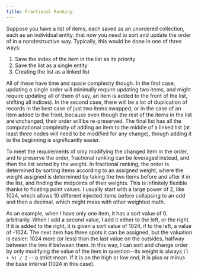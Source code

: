 ```yaml
---
title: Fractional Ranking
---
```


Suppose you have a list of items, each saved as an unordered collection, each as an individual entity, that now you need to sort and update the order of in a nondestructive way. Typically, this would be done in one of three ways:

1. Save the index of the item in the list as its priority
2. Save the list as a single entity
3. Creating the list as a linked list

All of these have time and space complexity though. In the first case, updating a single order will minimally require updating two items, and might require updating all of them (if say, an item is added to the front of the list, shifting all indices). In the second case, there will be a lot of duplication of records in the best case of just two items swapped, or in the case of an item added to the front, because even though the rest of the items in the list are unchanged, their order will be re-preserved. The final list has all the computational complexity of adding an item to the middle of a linked list (at least three nodes will need to be modified for any change), though adding it to the beginning is significantly easier.

To meet the requirements of only modifying the changed item in the order, and to preserve the order, fractional ranking can be leveraged instead, and then the list sorted by the weight. In fractional ranking, the order is determined by sorting items according to an assigned weight, where the weight assigned is determined by taking the two items before and after it in the list, and finding the midpoints of their weights. This is infinitely flexible thanks to floating point values. I usually start with a large power of 2, like 1024, which allows 10 different injected items before collapsing to an odd and then a decimal, which might mess with other weighted math.

As an example, when I have only one item, it has a sort value of 0, arbitrarily. When I add a second value, I add it either to the left, or the right. If it is added to the right, it is given a sort value of 1024, if to the left, a value of -1024. The next item has three spots it can be assigned, but the valuation is easier: 1024 more (or less) than the last value on the outsides, halfway between the two if between them. In this way, I can sort and change order by only modifying the value of the item in question--its weight is always `(l + h) / 2` -- a strict mean. If it is on the high or low end, it is plus or minus the base interval (1024 in this case).
